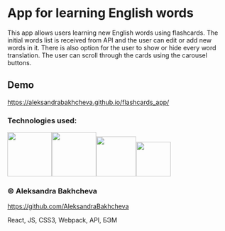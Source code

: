 # App for learning English words

This app allows users learning new English words using flashcards. The initial words list is received from API and the user can edit or add new words in it. There is also option for the user to show or hide every word translation. The user can scroll through the cards using the carousel buttons.

## Demo

https://aleksandrabakhcheva.github.io/flashcards_app/

### Technologies used: 

<img src="https://uploads-ssl.webflow.com/60a2acace1fd91aae61c497d/60ee04a3dee9b428a836325f_React_logo_logotype_emblem-p-1080.png" width="100"><img src="https://www.cischool.ru/wp-content/uploads/2021/04/Depositphotos_41138921_l-2015.jpg" width="100"><img src="https://w7.pngwing.com/pngs/464/605/png-transparent-html-web-development-logo-world-wide-web-consortium-icon-5-icon-angle-text-rectangle.png" width="90"><img src="https://schtirlitz.ru/800/600/https/pitercss.ru/32/pres/custom-props/pictures/css_logo.png" width="78">

### © Aleksandra Bakhcheva
https://github.com/AleksandraBakhcheva

React, JS, CSS3, Webpack, API, БЭМ
